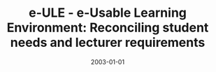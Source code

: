 ---
abstract: ''
authors:
- Larissa Naber
date: '2003-01-01'
featured: false
publication_types:
- '7'
publishDate: '2003-01-01'
title: 'e-ULE - e-Usable Learning Environment: Reconciling student needs and lecturer
  requirements'
url_pdf: ''
---
